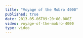 ```yaml
---
title: "Voyage of the Mobro 4000"
published: true
date: 2013-05-06T09:20:00.000Z
video: voyage-of-the-mobro-4000
type: video
---
```


</u></u></u></u></u></u></u></u></u></u></u></u></u></u></u></u></u></u></u></u></u></u></u></u></u></u></u></u></u></u></u></u></u></u></u></u></u></u></u></u></u></u></u></u></u></u></u></u></u></u></u></u></u></u></u></u></u></u></u></u></u></u></u></u></u></u></u></u></u></u></u></u></u></u></u></u></u></u></u></u></u></u></u></u></u></u></u></u></u></u></u></u></u></u></u></u></u></u></u></u></u></u></u></u></u></u></u></u></u></u></u></u></u></u></u></u></u></u></u></u></u></u></u></u></u></u></u></u></u></u></u></u></u></u></u></u></u></u></u></u></u></u></u></u></u></u></u></u></u></u></u></u></u></u></u></u></u></u></u></u></u></u></u></u></u></u></u></u></u></u></u></u></u></u></u></u></u></u></u></u></u></u></u></u></u></u></u></u></u></u></u></u></u></u></u></u></u></u></u></u></u></u></u></u></u></u></u></u></u></u></u></u></u></u></u></u></u></u></u></u></u></u></u></u></u></u></u></u></u></u></u></u></u></u></u>
